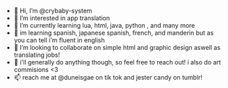 - 👋 Hi, I’m @crybaby-system
- 👀 I’m interested in app translation
- 🌱 I’m currently learning lua, html, java, python , and many more 
- 🌆 im learning spanish, japanese spanish, french, and manderin but as you can tell i'm fluent in english
- 💞️ I’m looking to collaborate on simple html and graphic design aswell as translating jobs!
- 🍮 i'll generally do anything though, so feel free to reach out! i also do art commisions <3 
- 📫 reach me at @duneisgae on tik tok and jester candy on tumblr!
